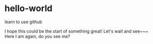 # hello-world
learn to use github

I hope this could be the start of something great!
Let's wait and see~~~
Here I am again, do you see me?
